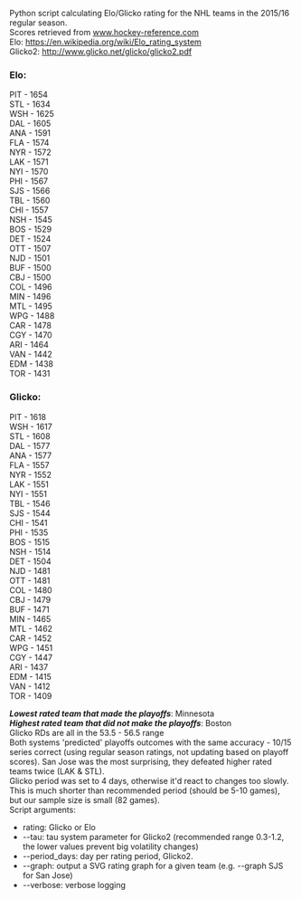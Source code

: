Python script calculating Elo/Glicko rating for the NHL teams in the 2015/16 regular season.  
Scores retrieved from www.hockey-reference.com  
Elo: https://en.wikipedia.org/wiki/Elo_rating_system  
Glicko2: http://www.glicko.net/glicko/glicko2.pdf  
  
### Elo:  
PIT - 1654  
STL - 1634    
WSH - 1625  
DAL - 1605  
ANA - 1591  
FLA - 1574  
NYR - 1572  
LAK - 1571  
NYI - 1570  
PHI - 1567  
SJS - 1566  
TBL - 1560  
CHI - 1557  
NSH - 1545  
BOS - 1529  
DET - 1524  
OTT - 1507  
NJD - 1501  
BUF - 1500  
CBJ - 1500  
COL - 1496  
MIN - 1496  
MTL - 1495  
WPG - 1488  
CAR - 1478  
CGY - 1470  
ARI - 1464  
VAN - 1442  
EDM - 1438  
TOR - 1431  
  
### Glicko:  
PIT - 1618  
WSH - 1617  
STL - 1608  
DAL - 1577  
ANA - 1577  
FLA - 1557  
NYR - 1552  
LAK - 1551  
NYI - 1551  
TBL - 1546  
SJS - 1544  
CHI - 1541  
PHI - 1535  
BOS - 1515  
NSH - 1514  
DET - 1504  
NJD - 1481  
OTT - 1481  
COL - 1480  
CBJ - 1479  
BUF - 1471  
MIN - 1465  
MTL - 1462  
CAR - 1452  
WPG - 1451  
CGY - 1447  
ARI - 1437  
EDM - 1415  
VAN - 1412  
TOR - 1409  
  
***Lowest rated team that made the playoffs***: Minnesota  
***Highest rated team that did not make the playoffs***: Boston  
Glicko RDs are all in the 53.5 - 56.5 range  
Both systems 'predicted' playoffs outcomes with the same accuracy - 10/15 series correct (using regular season ratings, not updating based on playoff scores). San Jose was the most surprising, they defeated higher rated teams twice (LAK & STL).  
Glicko period was set to 4 days, otherwise it'd react to changes too slowly. This is much shorter than recommended period (should be 5-10 games), but our sample size is small (82 games).  
Script arguments:  
- rating: Glicko or Elo
- --tau: tau system parameter for Glicko2 (recommended range 0.3-1.2, the lower values prevent big volatility changes)
- --period_days: day per rating period, Glicko2. 
- --graph: output a SVG rating graph for a given team (e.g. --graph SJS for San Jose)
- --verbose: verbose logging
